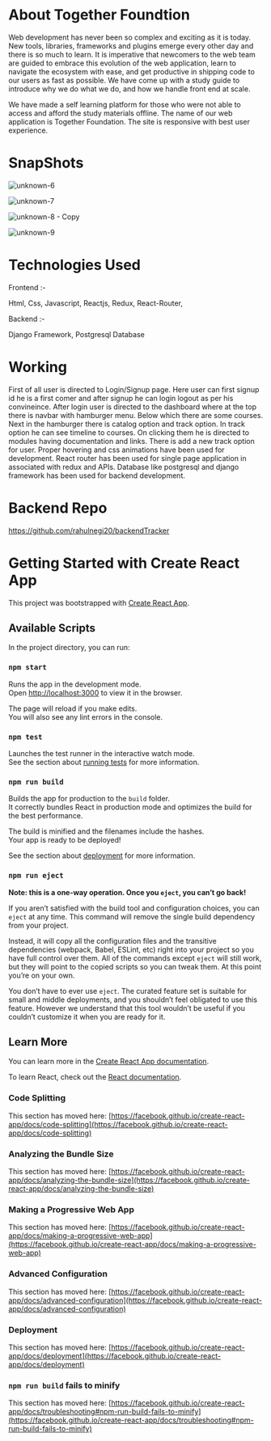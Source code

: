# About Together Foundtion

Web development has never been so complex and exciting as it is today. New tools, libraries, frameworks and plugins emerge every other day and there is so much to learn. It is imperative that newcomers to the web team are guided to embrace this evolution of the web application, learn to navigate the ecosystem with ease, and get productive in shipping code to our users as fast as possible. We have come up with a study guide to introduce why we do what we do, and how we handle front end at scale.

We have made a self learning platform for those who were not able to access and afford the study materials offline. The name of our web application is Together Foundation. The site is responsive with best user experience.


# SnapShots

![unknown-6](https://user-images.githubusercontent.com/45273418/138615032-6e7972b4-6fa2-4388-a65b-0e14c5326aff.png)

![unknown-7](https://user-images.githubusercontent.com/45273418/138615242-feb5aa79-6719-4c98-83a0-e02d70236953.png)

![unknown-8 - Copy](https://user-images.githubusercontent.com/45273418/138615269-123f521b-097e-45d1-8445-9ce90d99ed8b.png)

![unknown-9](https://user-images.githubusercontent.com/45273418/138615346-38ed7cdb-5d38-4fb5-887c-bb171c5fd094.png)

# Technologies Used

Frontend :-

Html,
Css,
Javascript,
Reactjs,
Redux,
React-Router,

Backend :-

Django Framework,
Postgresql Database

# Working

First of all user is directed to Login/Signup page. Here user can first signup id he is a first comer and after signup he can login logout as per his convineince.
After login user is directed to the dashboard where at the top there is navbar with hamburger menu.
Below which there are some courses.
Next in the hamburger there is catalog option and track option.
In track option he can see timeline to courses. On clicking them he is directed to modules having documentation and links.
There is add a new track option for user.
Proper hovering and css animations have been used for development.
React router has been used for single page application in associated with redux and APIs.
Database like postgresql and django framework has been used for backend development.

# Backend Repo

https://github.com/rahulnegi20/backendTracker

# Getting Started with Create React App

This project was bootstrapped with [Create React App](https://github.com/facebook/create-react-app).

## Available Scripts

In the project directory, you can run:

### `npm start`

Runs the app in the development mode.\
Open [http://localhost:3000](http://localhost:3000) to view it in the browser.

The page will reload if you make edits.\
You will also see any lint errors in the console.

### `npm test`

Launches the test runner in the interactive watch mode.\
See the section about [running tests](https://facebook.github.io/create-react-app/docs/running-tests) for more information.

### `npm run build`

Builds the app for production to the `build` folder.\
It correctly bundles React in production mode and optimizes the build for the best performance.

The build is minified and the filenames include the hashes.\
Your app is ready to be deployed!

See the section about [deployment](https://facebook.github.io/create-react-app/docs/deployment) for more information.

### `npm run eject`

**Note: this is a one-way operation. Once you `eject`, you can’t go back!**

If you aren’t satisfied with the build tool and configuration choices, you can `eject` at any time. This command will remove the single build dependency from your project.

Instead, it will copy all the configuration files and the transitive dependencies (webpack, Babel, ESLint, etc) right into your project so you have full control over them. All of the commands except `eject` will still work, but they will point to the copied scripts so you can tweak them. At this point you’re on your own.

You don’t have to ever use `eject`. The curated feature set is suitable for small and middle deployments, and you shouldn’t feel obligated to use this feature. However we understand that this tool wouldn’t be useful if you couldn’t customize it when you are ready for it.

## Learn More

You can learn more in the [Create React App documentation](https://facebook.github.io/create-react-app/docs/getting-started).

To learn React, check out the [React documentation](https://reactjs.org/).

### Code Splitting

This section has moved here: [https://facebook.github.io/create-react-app/docs/code-splitting](https://facebook.github.io/create-react-app/docs/code-splitting)

### Analyzing the Bundle Size

This section has moved here: [https://facebook.github.io/create-react-app/docs/analyzing-the-bundle-size](https://facebook.github.io/create-react-app/docs/analyzing-the-bundle-size)

### Making a Progressive Web App

This section has moved here: [https://facebook.github.io/create-react-app/docs/making-a-progressive-web-app](https://facebook.github.io/create-react-app/docs/making-a-progressive-web-app)

### Advanced Configuration

This section has moved here: [https://facebook.github.io/create-react-app/docs/advanced-configuration](https://facebook.github.io/create-react-app/docs/advanced-configuration)

### Deployment

This section has moved here: [https://facebook.github.io/create-react-app/docs/deployment](https://facebook.github.io/create-react-app/docs/deployment)

### `npm run build` fails to minify

This section has moved here: [https://facebook.github.io/create-react-app/docs/troubleshooting#npm-run-build-fails-to-minify](https://facebook.github.io/create-react-app/docs/troubleshooting#npm-run-build-fails-to-minify)
